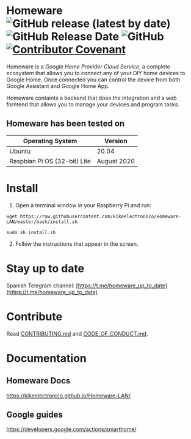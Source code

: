 # Homeware ![GitHub release (latest by date)](https://img.shields.io/github/v/release/kikeelectronico/Homeware-LAN?style=flat-square) ![GitHub Release Date](https://img.shields.io/github/release-date/kikeelectronico/Homeware-LAN?label=Last%20release&style=flat-square) ![GitHub](https://img.shields.io/github/license/kikeelectronico/Homeware-LAN?style=flat-square) [![Contributor Covenant](https://img.shields.io/badge/Contributor%20Covenant-v2.0%20adopted-ff69b4.svg)](code_of_conduct.md)

Homeware is a _Google Home Provider Cloud Service_, a complete ecosystem that allows you to connect any of your DIY home devices to Google Home. Once connected you can control the device from both Google Assistant and Google Home App.

Homeware containts a backend that does the integration and a web forntend that allows you to manage your devices and program tasks.

## Homeware has been tested on

| Operating System | Version |
|-------|-------|
| Ubuntu | 20.04 |
| Raspbian Pi OS (32-bit) Lite| August 2020 |

# Install

1. Open a terminal window in your Raspberry Pi and run:
```
wget https://raw.githubusercontent.com/kikeelectronico/Homeware-LAN/master/bash/install.sh
```
```
sudo sh install.sh
```
2. Follow the instructions that appear in the screen.

# Stay up to date

Spanish Telegram channel: [https://t.me/homeware_up_to_date](https://t.me/homeware_up_to_date)

# Contribute

Read [CONTRIBUTING.md](https://kikeelectronico.github.io/Homeware-LAN/CONTRIBUTING.html) and [CODE_OF_CONDUCT.md](https://kikeelectronico.github.io/Homeware-LAN/CODE_OF_CONDUCT.html).

# Documentation

## Homeware Docs

https://kikeelectronico.github.io/Homeware-LAN/

## Google guides

https://developers.google.com/actions/smarthome/
